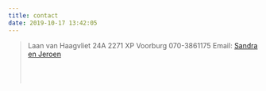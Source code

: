 ```yaml
---
title: contact
date: 2019-10-17 13:42:05
---
```



> Laan van Haagvliet 24A
> 2271 XP Voorburg
> 070-3861175 
> Email: [Sandra en Jeroen](mailto:INFO@vandorp-en-degroot.nl/)
<br/><br/>
<br/><br/>
